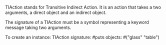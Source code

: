 TIAction stands for Transitive Indirect Action. It is an action that takes a two arguments, a direct object and an indirect object.

The signature of a TIAction must be a symbol representing a keyword message taking two arguments.

To create an instance:
TIAction signature: #put:on: objects: #("glass" "table") 